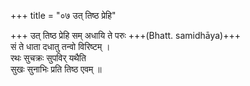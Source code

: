 +++
title = "०७ उत् तिष्ठ प्रेहि"

+++
उत् तिष्ठ प्रेहि सम् अधायि ते परुः +++(Bhatt. samidhāya)+++  
सं ते धाता दधातु तन्वो विरिष्टम् ।  
रथः सुचक्रः सुपविर् यथैति  
सुखः सुनाभिः प्रति तिष्ठ एवम् ॥